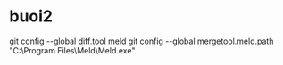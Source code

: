 # buoi2
git config --global diff.tool meld
git config --global mergetool.meld.path "C:\Program Files\Meld\Meld.exe"
